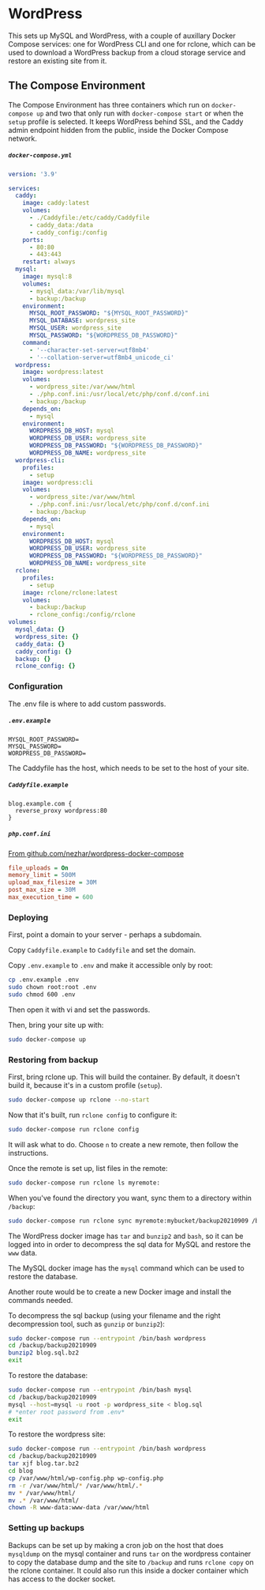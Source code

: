 # WordPress

This sets up MySQL and WordPress, with a couple of auxillary Docker Compose
services: one for WordPress CLI and one for rclone, which can be used to
download a WordPress backup from a cloud storage service and restore an
existing site from it.

## The Compose Environment

The Compose Environment has three containers which run on `docker-compose up`
and two that only run with `docker-compose start` or when the `setup` profile
is selected. It keeps WordPress behind SSL, and the Caddy admin endpoint
hidden from the public, inside the Docker Compose network.

##### `docker-compose.yml`

```yaml
version: '3.9'

services:
  caddy:
    image: caddy:latest
    volumes:
      - ./Caddyfile:/etc/caddy/Caddyfile
      - caddy_data:/data
      - caddy_config:/config
    ports:
      - 80:80
      - 443:443
    restart: always
  mysql:
    image: mysql:8
    volumes:
      - mysql_data:/var/lib/mysql
      - backup:/backup
    environment:
      MYSQL_ROOT_PASSWORD: "${MYSQL_ROOT_PASSWORD}"
      MYSQL_DATABASE: wordpress_site
      MYSQL_USER: wordpress_site
      MYSQL_PASSWORD: "${WORDPRESS_DB_PASSWORD}"
    command:
      - '--character-set-server=utf8mb4'
      - '--collation-server=utf8mb4_unicode_ci'
  wordpress:
    image: wordpress:latest
    volumes:
      - wordpress_site:/var/www/html
      - ./php.conf.ini:/usr/local/etc/php/conf.d/conf.ini
      - backup:/backup
    depends_on:
      - mysql
    environment:
      WORDPRESS_DB_HOST: mysql
      WORDPRESS_DB_USER: wordpress_site
      WORDPRESS_DB_PASSWORD: "${WORDPRESS_DB_PASSWORD}"
      WORDPRESS_DB_NAME: wordpress_site
  wordpress-cli:
    profiles:
      - setup
    image: wordpress:cli
    volumes:
      - wordpress_site:/var/www/html
      - ./php.conf.ini:/usr/local/etc/php/conf.d/conf.ini
      - backup:/backup
    depends_on:
      - mysql
    environment:
      WORDPRESS_DB_HOST: mysql
      WORDPRESS_DB_USER: wordpress_site
      WORDPRESS_DB_PASSWORD: "${WORDPRESS_DB_PASSWORD}"
      WORDPRESS_DB_NAME: wordpress_site
  rclone:
    profiles:
      - setup
    image: rclone/rclone:latest
    volumes:
      - backup:/backup
      - rclone_config:/config/rclone
volumes:
  mysql_data: {}
  wordpress_site: {}
  caddy_data: {}
  caddy_config: {}
  backup: {}
  rclone_config: {}
```

### Configuration

The .env file is where to add custom passwords.

##### `.env.example`

```
MYSQL_ROOT_PASSWORD=
MYSQL_PASSWORD=
WORDPRESS_DB_PASSWORD=
```

The Caddyfile has the host, which needs to be set to the host of your site.

##### `Caddyfile.example`

```
blog.example.com {
  reverse_proxy wordpress:80
}
```

##### `php.conf.ini`

[From github.com/nezhar/wordpress-docker-compose](https://github.com/nezhar/wordpress-docker-compose/blob/master/docker-compose.yml)

```ini
file_uploads = On
memory_limit = 500M
upload_max_filesize = 30M
post_max_size = 30M
max_execution_time = 600
```

### Deploying

First, point a domain to your server - perhaps a subdomain.

Copy `Caddyfile.example` to `Caddyfile` and set the domain.

Copy `.env.example` to `.env` and make it accessible only by root:

```bash
cp .env.example .env
sudo chown root:root .env
sudo chmod 600 .env
```

Then open it with vi and set the passwords.

Then, bring your site up with:

```bash
sudo docker-compose up
```

### Restoring from backup

First, bring rclone up. This will build the container. By default, it doesn't
build it, because it's in a custom profile (`setup`).

```bash
sudo docker-compose up rclone --no-start
```

Now that it's built, run `rclone config` to configure it:

```bash
sudo docker-compose run rclone config
```

It will ask what to do. Choose `n` to create a new remote, then follow the
instructions.

Once the remote is set up, list files in the remote:

```bash
sudo docker-compose run rclone ls myremote:
```

When you've found the directory you want, sync them to a directory within `/backup`:

```bash
sudo docker-compose run rclone sync myremote:mybucket/backup20210909 /backup/backup20210909
```

The WordPress docker image has `tar` and `bunzip2` and `bash`, so it can be
logged into in order to decompress the sql data for MySQL and restore the `www`
data.

The MySQL docker image has the `mysql` command which can be used to restore the
database.

Another route would be to create a new Docker image and install the commands needed.

To decompress the sql backup (using your filename and the right decompression tool,
such as `gunzip` or `bunzip2`):

```bash
sudo docker-compose run --entrypoint /bin/bash wordpress
cd /backup/backup20210909
bunzip2 blog.sql.bz2
exit
```

To restore the database:

```bash
sudo docker-compose run --entrypoint /bin/bash mysql
cd /backup/backup20210909
mysql --host=mysql -u root -p wordpress_site < blog.sql
# *enter root password from .env*
exit
```

To restore the wordpress site:

```bash
sudo docker-compose run --entrypoint /bin/bash wordpress
cd /backup/backup20210909
tar xjf blog.tar.bz2
cd blog
cp /var/www/html/wp-config.php wp-config.php
rm -r /var/www/html/* /var/www/html/.*
mv * /var/www/html/
mv .* /var/www/html/
chown -R www-data:www-data /var/www/html
```

### Setting up backups

Backups can be set up by making a cron job on the host that does `mysqldump` on
the mysql container and runs `tar` on the wordpress container to copy the database
dump and the site to `/backup` and runs `rclone copy` on the rclone container.
It could also run this inside a docker container which has access to the docker
socket.
